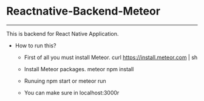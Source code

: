 
# Reactnative-Backend-Meteor
  ****************************
  This is backend for React Native Application.
  
  * How to run this?
    
	- First of all you must install Meteor.
	    curl https://install.meteor.com | sh
	
	- Install Meteor packages.
	    meteor npm install
	
	- Runuing
	    npm start or meteor run
	    
    - You can make sure in localhost:3000r
